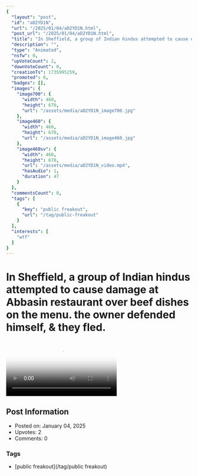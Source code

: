 ```yaml
---
{
  "layout": "post",
  "id": "aD2YD1N",
  "url": "/2025/01/04/aD2YD1N.html",
  "post_url": "/2025/01/04/aD2YD1N.html",
  "title": "In Sheffield, a group of Indian hindus attempted to cause damage at Abbasin restaurant over beef dishes on the menu. the owner defended himself, & they fled.",
  "description": "",
  "type": "Animated",
  "nsfw": 0,
  "upVoteCount": 2,
  "downVoteCount": 0,
  "creationTs": 1735995259,
  "promoted": 0,
  "badges": [],
  "images": {
    "image700": {
      "width": 460,
      "height": 670,
      "url": "/assets/media/aD2YD1N_image700.jpg"
    },
    "image460": {
      "width": 460,
      "height": 670,
      "url": "/assets/media/aD2YD1N_image460.jpg"
    },
    "image460sv": {
      "width": 460,
      "height": 670,
      "url": "/assets/media/aD2YD1N_video.mp4",
      "hasAudio": 1,
      "duration": 47
    }
  },
  "commentsCount": 0,
  "tags": [
    {
      "key": "public freakout",
      "url": "/tag/public-freakout"
    }
  ],
  "interests": [
    "wtf"
  ]
}
---
```


# In Sheffield, a group of Indian hindus attempted to cause damage at Abbasin restaurant over beef dishes on the menu. the owner defended himself, & they fled.

<video controls playsinline loop poster="/assets/media/aD2YD1N_image460.jpg">
  <source src="/assets/media/aD2YD1N_video.mp4" type="video/mp4">
  Your browser does not support the video tag.
</video>

## Post Information

- Posted on: January 04, 2025
- Upvotes: 2
- Comments: 0

### Tags

- [public freakout](/tag/public freakout)
